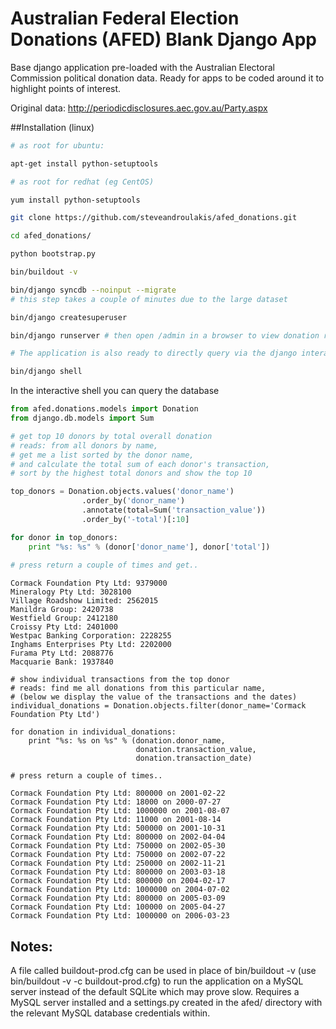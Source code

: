 Australian Federal Election Donations (AFED) Blank Django App
==============

Base django application pre-loaded with the Australian Electoral Commission political donation data. Ready for apps to be coded around it to highlight points of interest.

Original data: http://periodicdisclosures.aec.gov.au/Party.aspx

##Installation (linux)

```bash
# as root for ubuntu:

apt-get install python-setuptools

# as root for redhat (eg CentOS)

yum install python-setuptools

git clone https://github.com/steveandroulakis/afed_donations.git

cd afed_donations/

python bootstrap.py

bin/buildout -v

bin/django syncdb --noinput --migrate
# this step takes a couple of minutes due to the large dataset

bin/django createsuperuser

bin/django runserver # then open /admin in a browser to view donation records

# The application is also ready to directly query via the django interactive shell..

bin/django shell

```

In the interactive shell you can query the database

```python
from afed.donations.models import Donation
from django.db.models import Sum

# get top 10 donors by total overall donation
# reads: from all donors by name,
# get me a list sorted by the donor name,
# and calculate the total sum of each donor's transaction,
# sort by the highest total donors and show the top 10

top_donors = Donation.objects.values('donor_name')
                .order_by('donor_name')
                .annotate(total=Sum('transaction_value'))
                .order_by('-total')[:10]

for donor in top_donors:
    print "%s: %s" % (donor['donor_name'], donor['total'])
    
# press return a couple of times and get..

```

```
Cormack Foundation Pty Ltd: 9379000
Mineralogy Pty Ltd: 3028100
Village Roadshow Limited: 2562015
Manildra Group: 2420738
Westfield Group: 2412180
Croissy Pty Ltd: 2401000
Westpac Banking Corporation: 2228255
Inghams Enterprises Pty Ltd: 2202000
Furama Pty Ltd: 2088776
Macquarie Bank: 1937840
```

```
# show individual transactions from the top donor
# reads: find me all donations from this particular name,
# (below we display the value of the transactions and the dates)
individual_donations = Donation.objects.filter(donor_name='Cormack Foundation Pty Ltd')

for donation in individual_donations:
    print "%s: %s on %s" % (donation.donor_name,
                            donation.transaction_value,
                            donation.transaction_date)

# press return a couple of times..
```

```
Cormack Foundation Pty Ltd: 800000 on 2001-02-22
Cormack Foundation Pty Ltd: 18000 on 2000-07-27
Cormack Foundation Pty Ltd: 1000000 on 2001-08-07
Cormack Foundation Pty Ltd: 11000 on 2001-08-14
Cormack Foundation Pty Ltd: 500000 on 2001-10-31
Cormack Foundation Pty Ltd: 800000 on 2002-04-04
Cormack Foundation Pty Ltd: 750000 on 2002-05-30
Cormack Foundation Pty Ltd: 750000 on 2002-07-22
Cormack Foundation Pty Ltd: 250000 on 2002-11-21
Cormack Foundation Pty Ltd: 800000 on 2003-03-18
Cormack Foundation Pty Ltd: 800000 on 2004-02-17
Cormack Foundation Pty Ltd: 1000000 on 2004-07-02
Cormack Foundation Pty Ltd: 800000 on 2005-03-09
Cormack Foundation Pty Ltd: 100000 on 2005-04-27
Cormack Foundation Pty Ltd: 1000000 on 2006-03-23
```

## Notes:
A file called buildout-prod.cfg can be used in place of bin/buildout -v (use bin/buildout -v -c buildout-prod.cfg) to run the application on a MySQL server instead of the default SQLite which may prove slow. Requires a MySQL server installed and a settings.py created in the afed/ directory with the relevant MySQL database credentials within.
